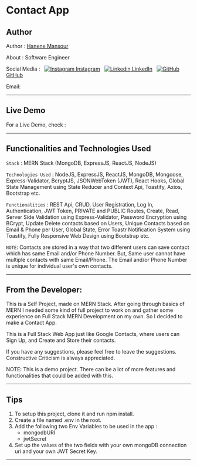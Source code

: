 # Contact App

## Author

Author : [Hanene Mansour](https://github.com/Hanene-Mansour)

About : Software Engineer

Social Media : &nbsp;
[![Instagram](https://i.ibb.co/4t76vTc/insta-transparent-14px.png) Instagram](https://www.instagram.com/hanenemr/)
&nbsp;
[![Linkedin](https://i.stack.imgur.com/gVE0j.png) LinkedIn](https://www.linkedin.com/in/hanene-mansour/)
&nbsp;
[![GitHub](https://i.stack.imgur.com/tskMh.png) GitHub](https://github.com/Hanene-Mansour)

Email: 

<hr>

## Live Demo

For a Live Demo, check : 

<hr>

## Functionalities and Technologies Used

`Stack` : MERN Stack (MongoDB, ExpressJS, ReactJS, NodeJS)

`Technologies Used` : NodeJS, ExpressJS, ReactJS, MongoDB, Mongoose, Express-Validator, BcryptJS, JSONWebToken (JWT), React Hooks, Global State Management using State Reducer and Context Api, Toastify, Axios, Bootstrap etc.

`Functionalities` : REST Api, CRUD, User Registration, Log In, Authentication, JWT Token, PRIVATE and PUBLIC Routes, Create, Read, Server Side Validation using Express-Validator, Password Encryption using BCrypt, Update Delete contacts based on Users, Unique Contacts based on Email & Phone per User, Global State, Error Toastr Notification System using Toastify, Fully Responsive Web Design using Bootstrap etc.

`NOTE`: Contacts are stored in a way that two different users can save contact which has same Email and/or Phone Number. But, Same user cannot have multiple contacts with same Email/Phone. The Email and/or Phone Number is unique for individual user's own contacts.

<hr>

## From the Developer:

This is a Self Project, made on MERN Stack. After going through basics of MERN I needed some kind of full project to work on and gather some experience on Full Stack MERN Development on my own. So I decided to make a Contact App.

This is a Full Stack Web App just like Google Contacts, where users can Sign Up, and Create and Store their contacts.

If you have any suggestions, please feel free to leave the suggestions. Constructive Criticism is always appreciated.

NOTE: This is a demo project. There can be a lot of more features and functionalities that could be added with this.

<hr>

## Tips

<div>
<ol>
    <li>To setup this project, clone it and run npm install.</li>
    <li>Create a file named .env in the root.</li>
    <li>Add the following two Env Variables to be used in the app :
    <ul>
        <li>mongodbURI</li>
        <li>jwtSecret</li>
    </ul>
    </li>
    <li>Set up the values of the two fields with your own mongoDB connection uri and your own JWT Secret Key.</li>
</ol>
</div>
<hr>
